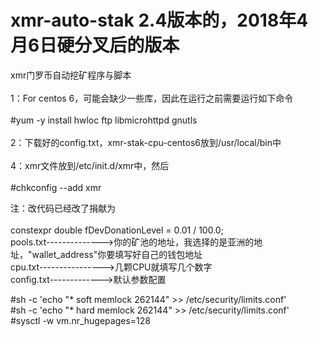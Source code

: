 # xmr-auto-stak 2.4版本的，2018年4月6日硬分叉后的版本
xmr门罗币自动挖矿程序与脚本<br>  
1：For centos 6，可能会缺少一些库，因此在运行之前需要运行如下命令<br>  
#yum -y install hwloc ftp libmicrohttpd gnutls<br>  
2：下载好的config.txt，xmr-stak-cpu-centos6放到/usr/local/bin中<br>  
4：xmr文件放到/etc/init.d/xmr中，然后<br>  
#chkconfig --add xmr<br>  

注：改代码已经改了捐献为<br>  
constexpr double fDevDonationLevel = 0.01 / 100.0; <br>
pools.txt-------------->你的矿池的地址，我选择的是亚洲的地址，"wallet_address"你要填写好自己的钱包地址<br>
cpu.txt---------------->几颗CPU就填写几个数字<br>
config.txt------------->默认参数配置<br>

#sh -c 'echo "* soft memlock 262144" >> /etc/security/limits.conf'  <br>
#sh -c 'echo "* hard memlock 262144" >> /etc/security/limits.conf' <br>
#sysctl -w vm.nr_hugepages=128 <br>
